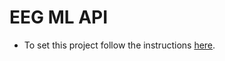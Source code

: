 # EEG ML API

* To set this project follow the instructions [here](https://github.com/meditationvr/compose).
